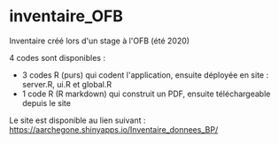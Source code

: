 # inventaire_OFB
Inventaire créé lors d'un stage à l'OFB (été 2020)

4 codes sont disponibles :
* 3 codes R (purs) qui codent l'application, ensuite déployée en site : server.R, ui.R et global.R
* 1 code R (R markdown) qui construit un PDF, ensuite téléchargeable depuis le site

Le site est disponible au lien suivant : https://aarchegone.shinyapps.io/Inventaire_donnees_BP/
